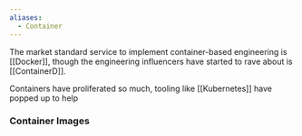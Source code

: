 ```yaml
---
aliases:
  - Container
---
```



The market standard service to implement container-based engineering is [[Docker]], though the engineering influencers have started to rave about is [[ContainerD]].  

Containers have proliferated so much, tooling like [[Kubernetes]] have popped up to help 

### Container Images

